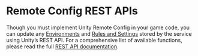 # Remote Config REST APIs
Though you must implement Unity Remote Config in your game code, you can update any [Environments](Environments.md) and [Rules and Settings](RulesAndSettings.md) stored by the service using Unity’s REST API. For a comprehensive list of available functions, please read the full [REST API documentation](https://remote-config-api-docs.uca.cloud.unity3d.com/).
